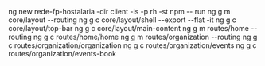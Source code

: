 ng new rede-fp-hostalaria -dir client -is -p rh -st
npm -- run ng g m core/layout --routing
ng g c core/layout/shell --export --flat -it 
ng g c core/layout/top-bar
ng g c core/layout/main-content
ng g m routes/home --routing
ng g c routes/home/home 
ng g m routes/organization --routing
ng g c routes/organization/organization
ng g c routes/organization/events
ng g c routes/organization/events-book

